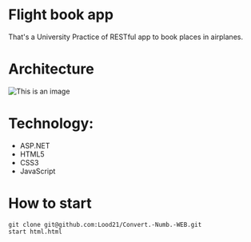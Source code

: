 # Flight book app
That's a University Practice of RESTful app to book places in airplanes.</br>
# Architecture
![This is an image](https://cdn.discordapp.com/attachments/652177922609905665/1085386291509731368/bd4442aed16acafc54c7943d34abff0edadfa74c.png)
# Technology:
* ASP.NET
* HTML5
* CSS3
* JavaScript
# How to start
```
git clone git@github.com:Lood21/Convert.-Numb.-WEB.git
start html.html
```
